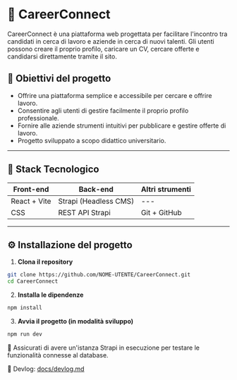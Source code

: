 # 💼 CareerConnect

CareerConnect è una piattaforma web progettata per facilitare l'incontro tra candidati in cerca di lavoro e aziende in cerca di nuovi talenti. Gli utenti possono creare il proprio profilo, caricare un CV, cercare offerte e candidarsi direttamente tramite il sito.

## 🚀 Obiettivi del progetto

- Offrire una piattaforma semplice e accessibile per cercare e offrire lavoro.
- Consentire agli utenti di gestire facilmente il proprio profilo professionale.
- Fornire alle aziende strumenti intuitivi per pubblicare e gestire offerte di lavoro.
- Progetto sviluppato a scopo didattico universitario.

---

## 🧰 Stack Tecnologico

| Front-end      | Back-end      | Altri strumenti |
|----------------|---------------|-----------------|
| React + Vite   | Strapi (Headless CMS) | --- |
| CSS            | REST API Strapi | Git + GitHub |

---

## ⚙️ Installazione del progetto

1. **Clona il repository**

```bash
git clone https://github.com/NOME-UTENTE/CareerConnect.git
cd CareerConnect
```

2. **Installa le dipendenze**

```bash
npm install
```

3. **Avvia il progetto (in modalità sviluppo)**
```bash
npm run dev
```
🔧 Assicurati di avere un'istanza Strapi in esecuzione per testare le funzionalità connesse al database.

📓 Devlog: [docs/devlog.md](./docs/devlog.md)


